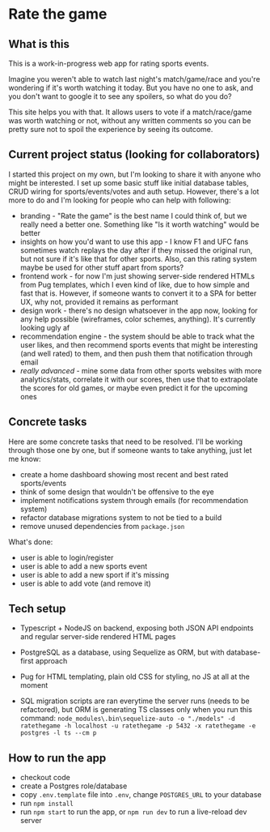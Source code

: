 # Rate the game

## What is this

This is a work-in-progress web app for rating sports events. 

Imagine you weren't able to watch last night's match/game/race and you're wondering if it's worth watching it today. But you have no one to ask, and you don't want to google it to see any spoilers, so what do you do? 

This site helps you with that. It allows users to vote if a match/race/game was worth watching or not, without any written comments so you can be pretty sure not to spoil the experience by seeing its outcome.

## Current project status (looking for collaborators)

I started this project on my own, but I'm looking to share it with anyone who might be interested. I set up some basic stuff like initial database tables, CRUD wiring for sports/events/votes and auth setup. However, there's a lot more to do and I'm looking for people who can help with following:

- branding - "Rate the game" is the best name I could think of, but we really need a better one. Something like "Is it worth watching" would be better
- insights on how you'd want to use this app - I know F1 and UFC fans sometimes watch replays the day after if they missed the original run, but not sure if it's like that for other sports. Also, can this rating system maybe be used for other stuff apart from sports?
- frontend work - for now I'm just showing server-side rendered HTMLs from Pug templates, which I even kind of like, due to how simple and fast that is. However, if someone wants to convert it to a SPA for better UX, why not, provided it remains as performant
- design work - there's no design whatsoever in the app now, looking for any help possible (wireframes, color schemes, anything). It's currently looking ugly af
- recommendation engine - the system should be able to track what the user likes, and then recommend sports events that might be interesting (and well rated) to them, and then push them that notification through email
- _really advanced_ - mine some data from other sports websites with more analytics/stats, correlate it with our scores, then use that to extrapolate the scores for old games, or maybe even predict it for the upcoming ones

## Concrete tasks

Here are some concrete tasks that need to be resolved. I'll be working through those one by one, but if someone wants to take anything, just let me know:

- create a home dashboard showing most recent and best rated sports/events 
- think of some design that wouldn't be offensive to the eye
- implement notifications system through emails (for recommendation system)
- refactor database migrations system to not be tied to a build
- remove unused dependencies from `package.json`

What's done: 
- user is able to login/register
- user is able to add a new sports event
- user is able to add a new sport if it's missing
- user is able to add vote (and remove it)

## Tech setup

- Typescript + NodeJS on backend, exposing both JSON API endpoints and regular server-side rendered HTML pages 
- PostgreSQL as a database, using Sequelize as ORM, but with database-first approach
- Pug for HTML templating, plain old CSS for styling, no JS at all at the moment

- SQL migration scripts are ran everytime the server runs (needs to be refactored), but ORM is generating TS classes only when you run this command:
 `node_modules\.bin\sequelize-auto -o "./models" -d ratethegame -h localhost -u ratethegame -p 5432 -x ratethegame -e postgres -l ts --cm p`

 ## How to run the app
 
 - checkout code
 - create a Postgres role/database
 - copy `.env.template` file into `.env`, change `POSTGRES_URL` to your database
 - run `npm install`
 - run `npm start` to run the app, or `npm run dev` to run a live-reload dev server